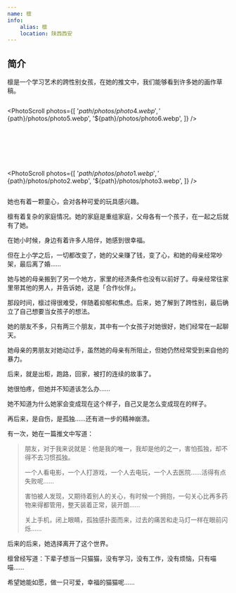 ```yaml
---
name: 檩
info:
    alias: 檩
    location: 陕西西安
---
```


## 简介

檩是一个学习艺术的跨性别女孩，在她的推文中，我们能够看到许多她的画作草稿。

<div style="display: flex; margin: auto; gap: 80px; flex-direction: row; justify-self: center; justify-content: center; justify-items: center; flex-wrap: wrap">

<PhotoScroll photos={[
    '${path}/photos/photo4.webp',
    '${path}/photos/photo5.webp',
    '${path}/photos/photo6.webp',
]} />

<PhotoScroll photos={[
    '${path}/photos/photo1.webp',
    '${path}/photos/photo2.webp',
    '${path}/photos/photo3.webp',
]} />

</div>

她也有着一颗童心，会对各种可爱的玩具感兴趣。

檩有着复杂的家庭情况。她的家庭是重组家庭，父母各有一个孩子，在一起之后就有了她。

在她小时候，身边有着许多人陪伴，她感到很幸福。

但在上小学之后，一切都改变了，她的父亲赚了钱，变了心，和她的母亲经常吵架，最后离了婚……

她与她的母亲搬到了另一个地方，家里的经济条件也没有以前好了。母亲经常往家里带其他的男人，并告诉她，这是「合作伙伴」。

那段时间，檩过得很难受，伴随着抑郁和焦虑。后来，她了解到了跨性别，最后确立了自己想要当女孩子的想法。

她的朋友不多，只有两三个朋友，其中有一个女孩子对她很好，她们经常在一起聊天。

她母亲的男朋友对她动过手，虽然她的母亲有所阻止，但她仍然经常受到来自他的暴力。

后来，就是出柜，跑路，回家，被打的连续的故事了。

她很怕疼，但她并不知道该怎么办……

她不知道为什么她家会变成现在这个样子，自己又是怎么变成现在的样子。

再后来，是自伤，是孤独……还有进一步的精神崩溃。

有一次，她在一篇推文中写道：

> 朋友，对于我来说就是：他是我的唯一，我却是他的之一，害怕孤独，却不得不去习惯孤独。
>
> 一个人看电影，一个人打游戏，一个人去电玩，一个人去医院……活得有点失败呢……
>
> 害怕被人发现，又期待着别人的关心，有时候一个拥抱，一句关心比再多药物来得都管用，整天装着正常，装开朗……
>
> 关上手机，闭上眼睛，孤独感扑面而来，过去的痛苦和走马灯一样在眼前闪烁……

后来的后来，她选择离开了这个世界。

檩曾经写道：下辈子想当一只猫猫，没有学习，没有工作，没有烦恼，只有喵喵……

希望她能如愿，做一只可爱，幸福的猫猫呢……
